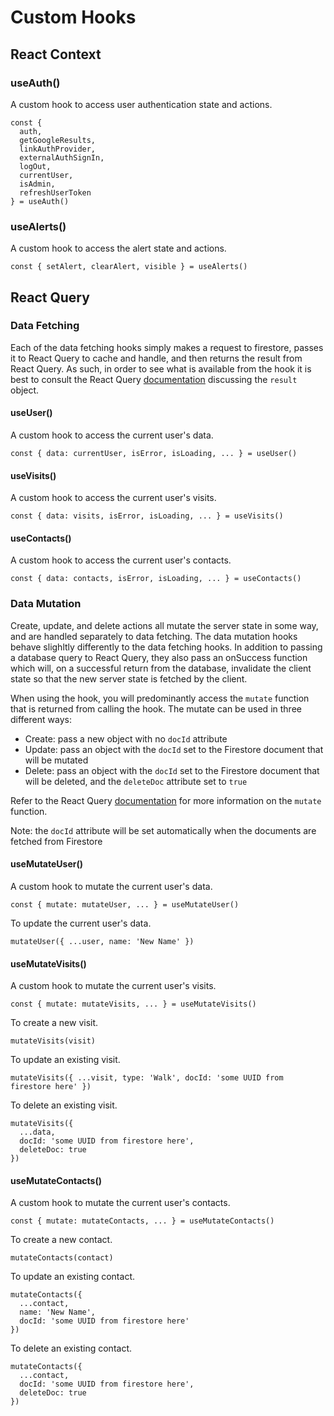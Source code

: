 # Custom Hooks

## React Context

### useAuth()

A custom hook to access user authentication state and actions.

```tsx
const {
  auth,
  getGoogleResults,
  linkAuthProvider,
  externalAuthSignIn,
  logOut,
  currentUser,
  isAdmin,
  refreshUserToken
} = useAuth()
```

### useAlerts()

A custom hook to access the alert state and actions.

```tsx
const { setAlert, clearAlert, visible } = useAlerts()
```

## React Query

### Data Fetching

Each of the data fetching hooks simply makes a request to firestore, passes it to React Query to cache and handle, and then returns the result from React Query. As such, in order to see what is available from the hook it is best to consult the React Query [documentation](https://tanstack.com/query/latest/docs/react/reference/useQuery) discussing the `result` object.

#### useUser()

A custom hook to access the current user's data.

```tsx
const { data: currentUser, isError, isLoading, ... } = useUser()
```

#### useVisits()

A custom hook to access the current user's visits.

```tsx
const { data: visits, isError, isLoading, ... } = useVisits()
```

#### useContacts()

A custom hook to access the current user's contacts.

```tsx
const { data: contacts, isError, isLoading, ... } = useContacts()
```

### Data Mutation

Create, update, and delete actions all mutate the server state in some way, and are handled separately to data fetching. The data mutation hooks behave slighltly differently to the data fetching hooks. In addition to passing a database query to React Query, they also pass an onSuccess function which will, on a successful return from the database, invalidate the client state so that the new server state is fetched by the client.

When using the hook, you will predominantly access the `mutate` function that is returned from calling the hook. The mutate can be used in three different ways:

- Create: pass a new object with no `docId` attribute
- Update: pass an object with the `docId` set to the Firestore document that will be mutated
- Delete: pass an object with the `docId` set to the Firestore document that will be deleted, and the `deleteDoc` attribute set to `true`

Refer to the React Query [documentation](https://tanstack.com/query/latest/docs/react/reference/useMutation) for more information on the `mutate` function.

Note: the `docId` attribute will be set automatically when the documents are fetched from Firestore

#### useMutateUser()

A custom hook to mutate the current user's data.

```tsx
const { mutate: mutateUser, ... } = useMutateUser()
```

To update the current user's data.

```tsx
mutateUser({ ...user, name: 'New Name' })
```

#### useMutateVisits()

A custom hook to mutate the current user's visits.

```tsx
const { mutate: mutateVisits, ... } = useMutateVisits()
```

To create a new visit.

```tsx
mutateVisits(visit)
```

To update an existing visit.

```tsx
mutateVisits({ ...visit, type: 'Walk', docId: 'some UUID from firestore here' })
```

To delete an existing visit.

```tsx
mutateVisits({
  ...data,
  docId: 'some UUID from firestore here',
  deleteDoc: true
})
```

#### useMutateContacts()

A custom hook to mutate the current user's contacts.

```tsx
const { mutate: mutateContacts, ... } = useMutateContacts()
```

To create a new contact.

```tsx
mutateContacts(contact)
```

To update an existing contact.

```tsx
mutateContacts({
  ...contact,
  name: 'New Name',
  docId: 'some UUID from firestore here'
})
```

To delete an existing contact.

```tsx
mutateContacts({
  ...contact,
  docId: 'some UUID from firestore here',
  deleteDoc: true
})
```
